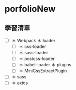 # porfolioNew

## 學習清單
- [ ] ＊ Webpack
  ＊ loader
    - [ ] ＊ css-loader
    - [ ] ＊ sass-loader
    - [ ] ＊ postcss-loader
    - [ ] ＊ babel-loader
  ＊ plugins
    - [ ] ＊ MiniCssExtractPlugin
- [ ] ＊ sass
- [ ] ＊ axios
